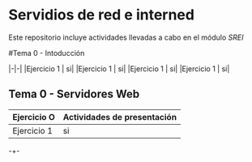 # Servidios de red e interned
Este repositorio incluye actividades llevadas a cabo en el módulo 
*SREI*

#Tema 0 - Intoducción

|-|-|
|Ejercicio 1 | si|
|Ejercicio 1 | si|
|Ejercicio 1 | si|
|Ejercicio 1 | si|




Tema 0 - Servidores Web
--
Ejercicio O | Actividades de presentación 
------------|-
Ejercicio 1 | si
-+-

